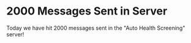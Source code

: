 # 2000 Messages Sent in Server

Today we have hit 2000 messages sent in the "Auto Health Screening" server!